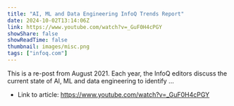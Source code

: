 ```yaml
---
title: "AI, ML and Data Engineering InfoQ Trends Report"
date: 2024-10-02T13:14:06Z
link: https://www.youtube.com/watch?v=_GuF0H4cPGY
showShare: false
showReadTime: false
thumbnail: images/misc.png
tags: ["infoq.com"]
---
```

This is a re-post from August 2021. Each year, the InfoQ editors discuss the current state of AI, ML and data engineering to identify ...

- Link to article: https://www.youtube.com/watch?v=_GuF0H4cPGY